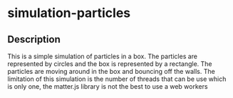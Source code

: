 # simulation-particles


## Description

This is a simple simulation of particles in a box. The particles are represented by circles and the box is represented by a rectangle. The particles are moving around in the box and bouncing off the walls. The limitation of this simulation is the number of threads that can be use which is only one, the matter.js library is not the best to use a web workers